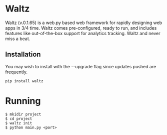 # Waltz

Waltz (v.0.1.65) is a web.py based web framework for rapidly designing
web apps in 3/4 time. Waltz comes pre-configured, ready to run, and
includes features like out-of-the-box support for analytics
tracking. Waltz and never miss a beat.

## Installation

You may wish to install with the --upgrade flag since updates pushed are frequently.

    pip install waltz

Running
=======

    $ mkidir project
    $ cd project
    $ waltz init
    $ python main.py <port>
